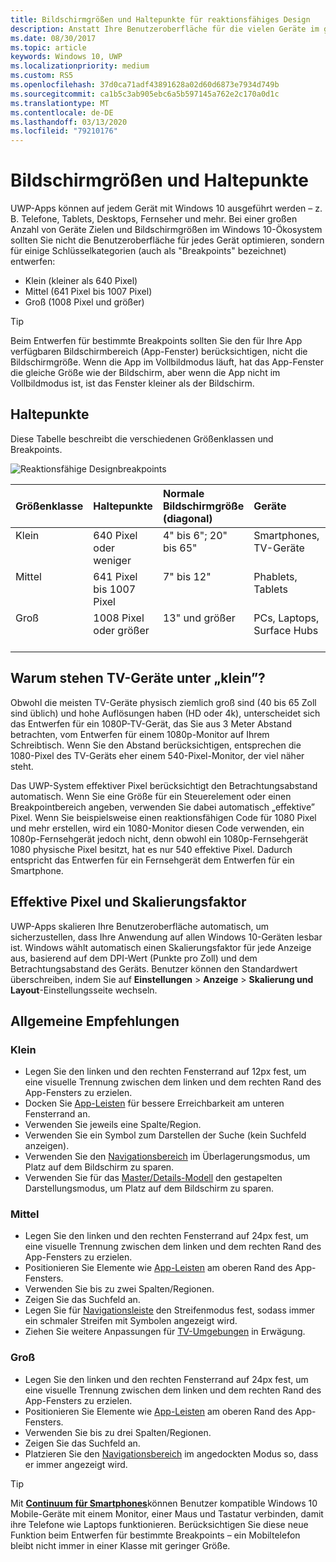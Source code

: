 ```yaml
---
title: Bildschirmgrößen und Haltepunkte für reaktionsfähiges Design
description: Anstatt Ihre Benutzeroberfläche für die vielen Geräte im gesamten Windows 10-Ökosystem zu optimieren, empfehlen wir, ein Design für einige Schlüsselbreiten (sogenannte Breakpoints) zu erstellen.
ms.date: 08/30/2017
ms.topic: article
keywords: Windows 10, UWP
ms.localizationpriority: medium
ms.custom: RS5
ms.openlocfilehash: 37d0ca71adf43891628a02d60d6873e7934d749b
ms.sourcegitcommit: ca1b5c3ab905ebc6a5b597145a762e2c170a0d1c
ms.translationtype: MT
ms.contentlocale: de-DE
ms.lasthandoff: 03/13/2020
ms.locfileid: "79210176"
---
```

#  <a name="screen-sizes-and-breakpoints"></a>Bildschirmgrößen und Haltepunkte

UWP-Apps können auf jedem Gerät mit Windows 10 ausgeführt werden – z. B. Telefone, Tablets, Desktops, Fernseher und mehr. Bei einer großen Anzahl von Geräte Zielen und Bildschirmgrößen im Windows 10-Ökosystem sollten Sie nicht die Benutzeroberfläche für jedes Gerät optimieren, sondern für einige Schlüsselkategorien (auch als "Breakpoints" bezeichnet) entwerfen: 
- Klein (kleiner als 640 Pixel)
- Mittel (641 Pixel bis 1007 Pixel)
- Groß (1008 Pixel und größer)

> [!TIP]
> Beim Entwerfen für bestimmte Breakpoints sollten Sie den für Ihre App verfügbaren Bildschirmbereich (App-Fenster) berücksichtigen, nicht die Bildschirmgröße. Wenn die App im Vollbildmodus läuft, hat das App-Fenster die gleiche Größe wie der Bildschirm, aber wenn die App nicht im Vollbildmodus ist, ist das Fenster kleiner als der Bildschirm.

## <a name="breakpoints"></a>Haltepunkte
Diese Tabelle beschreibt die verschiedenen Größenklassen und Breakpoints.

![Reaktionsfähige Designbreakpoints](images/breakpoints/size-classes.svg)

<table>
<thead>
<tr class="header">
<th align="left">Größenklasse</th>
<th align="left">Haltepunkte</th>
<th align="left">Normale Bildschirmgröße (diagonal)</th>
<th align="left">Geräte</th>
<th align="left">Fenstergrößen</th>
</tr>
</thead>
<tbody>
<tr class="even">
<td style="vertical-align:top;">Klein</td>
<td style="vertical-align:top;">640 Pixel oder weniger</td>
<td style="vertical-align:top;">4&quot; bis 6&quot;; 20&quot; bis 65&quot;</td>
<td style="vertical-align:top;">Smartphones, TV-Geräte</td>
<td style="vertical-align:top;">320 x 569, 360 x 640, 480 x 854</td>
</tr>
<tr class="odd">
<td style="vertical-align:top;">Mittel</td>
<td style="vertical-align:top;">641 Pixel bis 1007 Pixel</td>
<td style="vertical-align:top;">7&quot; bis 12&quot;</td>
<td style="vertical-align:top;">Phablets, Tablets</td>
<td style="vertical-align:top;">960 x 540</td>
</tr>
<tr class="even">
<td style="vertical-align:top;">Groß</td>
<td style="vertical-align:top;">1008 Pixel oder größer</td>
<td style="vertical-align:top;">13&quot; und größer</td>
<td style="vertical-align:top;">PCs, Laptops, Surface Hubs</td>
<td style="vertical-align:top;">1024 x 640, 1366 x 768, 1920 x 1080</td>
</tr>
</tbody>
</table>

## <a name="why-are-tvs-considered-small"></a>Warum stehen TV-Geräte unter „klein”? 

Obwohl die meisten TV-Geräte physisch ziemlich groß sind (40 bis 65 Zoll sind üblich) und hohe Auflösungen haben (HD oder 4k), unterscheidet sich das Entwerfen für ein 1080P-TV-Gerät, das Sie aus 3 Meter Abstand betrachten, vom Entwerfen für einem 1080p-Monitor auf Ihrem Schreibtisch. Wenn Sie den Abstand berücksichtigen, entsprechen die 1080-Pixel des TV-Geräts eher einem 540-Pixel-Monitor, der viel näher steht.

Das UWP-System effektiver Pixel berücksichtigt den Betrachtungsabstand automatisch. Wenn Sie eine Größe für ein Steuerelement oder einen Breakpointbereich angeben, verwenden Sie dabei automatisch „effektive” Pixel. Wenn Sie beispielsweise einen reaktionsfähigen Code für 1080 Pixel und mehr erstellen, wird ein 1080-Monitor diesen Code verwenden, ein 1080p-Fernsehgerät jedoch nicht, denn obwohl ein 1080p-Fernsehgerät 1080 physische Pixel besitzt, hat es nur 540 effektive Pixel. Dadurch entspricht das Entwerfen für ein Fernsehgerät dem Entwerfen für ein Smartphone.

## <a name="effective-pixels-and-scale-factor"></a>Effektive Pixel und Skalierungsfaktor

UWP-Apps skalieren Ihre Benutzeroberfläche automatisch, um sicherzustellen, dass Ihre Anwendung auf allen Windows 10-Geräten lesbar ist. Windows wählt automatisch einen Skalierungsfaktor für jede Anzeige aus, basierend auf dem DPI-Wert (Punkte pro Zoll) und dem Betrachtungsabstand des Geräts. Benutzer können den Standardwert überschreiben, indem Sie auf **Einstellungen** > **Anzeige** > **Skalierung und Layout**-Einstellungsseite wechseln. 


## <a name="general-recommendations"></a>Allgemeine Empfehlungen

### <a name="small"></a>Klein
- Legen Sie den linken und den rechten Fensterrand auf 12px fest, um eine visuelle Trennung zwischen dem linken und dem rechten Rand des App-Fensters zu erzielen.
- Docken Sie [App-Leisten](../controls-and-patterns/app-bars.md) für bessere Erreichbarkeit am unteren Fensterrand an.
- Verwenden Sie jeweils eine Spalte/Region.
- Verwenden Sie ein Symbol zum Darstellen der Suche (kein Suchfeld anzeigen).
- Verwenden Sie den [Navigationsbereich](../controls-and-patterns/navigationview.md) im Überlagerungsmodus, um Platz auf dem Bildschirm zu sparen.
- Verwenden Sie für das [Master/Details-Modell](../controls-and-patterns/master-details.md) den gestapelten Darstellungsmodus, um Platz auf dem Bildschirm zu sparen.

### <a name="medium"></a>Mittel
- Legen Sie den linken und den rechten Fensterrand auf 24px fest, um eine visuelle Trennung zwischen dem linken und dem rechten Rand des App-Fensters zu erzielen.
- Positionieren Sie Elemente wie [App-Leisten](../controls-and-patterns/app-bars.md) am oberen Rand des App-Fensters.
- Verwenden Sie bis zu zwei Spalten/Regionen.
- Zeigen Sie das Suchfeld an.
- Legen Sie für [Navigationsleiste](../controls-and-patterns/navigationview.md) den Streifenmodus fest, sodass immer ein schmaler Streifen mit Symbolen angezeigt wird.
- Ziehen Sie weitere Anpassungen für [TV-Umgebungen](https://docs.microsoft.com/windows/uwp/design/devices/designing-for-tv?redirectedfrom=MSDN) in Erwägung.

### <a name="large"></a>Groß
- Legen Sie den linken und den rechten Fensterrand auf 24px fest, um eine visuelle Trennung zwischen dem linken und dem rechten Rand des App-Fensters zu erzielen.
- Positionieren Sie Elemente wie [App-Leisten](../controls-and-patterns/app-bars.md) am oberen Rand des App-Fensters.
- Verwenden Sie bis zu drei Spalten/Regionen.
- Zeigen Sie das Suchfeld an.
- Platzieren Sie den [Navigationsbereich](../controls-and-patterns/navigationview.md) im angedockten Modus so, dass er immer angezeigt wird.

>[!TIP] 
> Mit [**Continuum für Smartphones**](https://docs.microsoft.com/windows-hardware/design/device-experiences/continuum-phone?redirectedfrom=MSDN)können Benutzer kompatible Windows 10 Mobile-Geräte mit einem Monitor, einer Maus und Tastatur verbinden, damit ihre Telefone wie Laptops funktionieren. Berücksichtigen Sie diese neue Funktion beim Entwerfen für bestimmte Breakpoints – ein Mobiltelefon bleibt nicht immer in einer Klasse mit geringer Größe.


